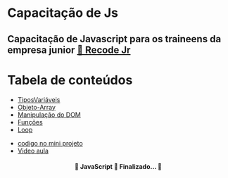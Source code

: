 # Capacitação de Js
## Capacitação de Javascript para os traineens da empresa junior <a href="https://recodejr.com">🔗 Recode Jr</a>

Tabela de conteúdos
=================
<!--ts-->
   * [TiposVariáveis](https://github.com/LucianoSabino/Capacitacao-js_RecodeJr/blob/main/partes-do-codigo/TiposVariaveis.js)
   * [Objeto-Array](https://github.com/LucianoSabino/Capacitacao-js_RecodeJr/blob/main/partes-do-codigo/objeto-array.js)
   * [Manipulação do DOM](https://github.com/LucianoSabino/Capacitacao-js_RecodeJr/blob/main/partes-do-codigo/ManipulacaoDOM.js)
   * [Funções](https://github.com/LucianoSabino/Capacitacao-js_RecodeJr/blob/main/partes-do-codigo/Funcao-if-else.js)
   * [Loop](https://github.com/LucianoSabino/Capacitacao-js_RecodeJr/blob/main/partes-do-codigo/loop.js)
<!--te-->
* [codigo no mini projeto](https://github.com/LucianoSabino/Capacitacao-js_RecodeJr/tree/main/src)
* [Video aula](https://youtu.be/mSQOs1BCqn0)
<h4 align="center"> 
	🚧  JavaScript 🚀 Finalizado...  🚧
</h4>

